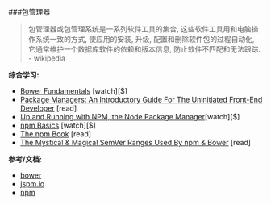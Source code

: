 ###包管理器

>包管理器或包管理系统是一系列软件工具的集合, 这些软件工具用和电脑操作系统一致的方式, 使应用的安装, 升级, 配置和删除软件包的过程自动化, 它通常维护一个数据库软件的依赖和版本信息, 防止软件不匹配和无法跟踪. - wikipedia

**综合学习:**
<ul>
<li><a href="http://www.pluralsight.com/courses/bower-fundamentals" target="_blank">Bower Fundamentals</a> [watch][$]</li>
<li><a href="http://codylindley.com/techpro/2013_04_12__package-managers-an-introducto/" target="_blank">Package Managers: An Introductory Guide For The Uninitiated Front-End Developer</a> [read]</li>
<li><a href="http://www.lynda.com/Developer-Web-Development-tutorials/Up-Running-NPM-Node-Package-Manager/409274-2.html" target="_blank">Up and Running with NPM, the Node Package Manager</a>[watch][$]</li>
<li><a href="http://teamtreehouse.com/library/npm-basics" target="_blank">npm Basics</a> [watch][$]</li>
<li><a href="https://leanpub.com/npm" target="_blank">The npm Book</a> [read]</li>
<li><a href="http://developer.telerik.com/featured/mystical-magical-semver-ranges-used-npm-bower/" target="_blank">The Mystical &amp; Magical SemVer Ranges Used By npm &amp; Bower</a> [read]</li>
</ul>

**参考/文档:**
<ul>
<li><a href="http://bower.io/" target="_blank">bower</a></li>
<li><a href="http://jspm.io/" target="_blank">jspm.io</a></li>
<li><a href="https://www.npmjs.com/" target="_blank">npm</a></li>
</ul>
